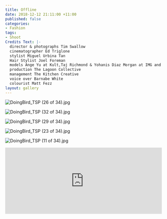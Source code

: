 ```yaml
---
title: Offline
date: 2018-12-12 21:11:00 +11:00
published: false
categories:
- Fashion
tags:
- Shoot
Credits Text: |-
  director & photographs Tim Swallow
  cinematographer Ed Triglone
  stylist Miguel Urbina Tan
  Hair Stylist Joel Foreman
  models Ange Yu at Kult,Taj Richmond & Yohanis Diaz Morgan at IMG and Elisabeth Lucasse at Priscillas
  production The Lagoon Collective
  management The Kitchen Creative
  voice over Barnabe White
  colourist Matt Fezz
layout: gallery
---
```


![DoingBird_TSP (26 of 34).jpg](/uploads/DoingBird_TSP%20(26%20of%2034).jpg)

![DoingBird_TSP (32 of 34).jpg](/uploads/DoingBird_TSP%20(32%20of%2034).jpg)

![DoingBird_TSP (29 of 34).jpg](/uploads/DoingBird_TSP%20(29%20of%2034).jpg)

![DoingBird_TSP (23 of 34).jpg](/uploads/DoingBird_TSP%20(23%20of%2034).jpg)

![DoingBird_TSP (11 of 34).jpg](/uploads/DoingBird_TSP%20(11%20of%2034).jpg)

<div style="padding:42.5% 0 0 0;position:relative;"><iframe src="https://player.vimeo.com/video/307217271?title=0&byline=0&portrait=0" style="position:absolute;top:0;left:0;width:100%;height:100%;" frameborder="0" webkitallowfullscreen mozallowfullscreen allowfullscreen></iframe></div><script src="https://player.vimeo.com/api/player.js"></script>